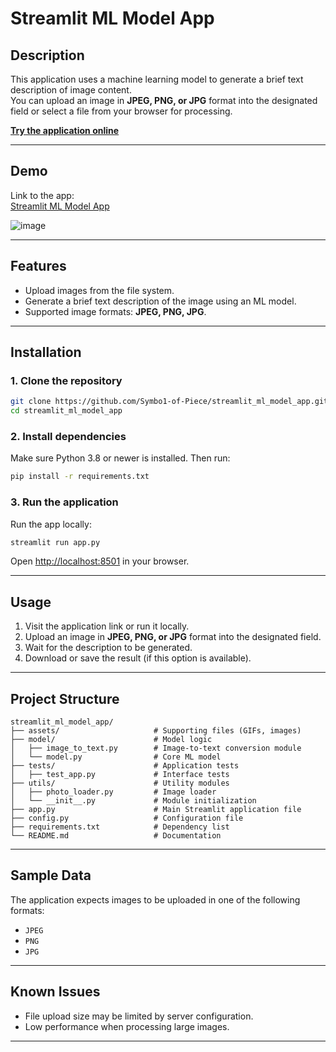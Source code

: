 # **Streamlit ML Model App**

## **Description**
This application uses a machine learning model to generate a brief text description of image content.  
You can upload an image in **JPEG, PNG, or JPG** format into the designated field or select a file from your browser for processing.

**[Try the application online](https://appmlmodelapp-sappc9msvslzhtwkvfwdnk.streamlit.app/)**

---

## **Demo**
Link to the app:  
[Streamlit ML Model App](https://appmlmodelapp-sappc9msvslzhtwkvfwdnk.streamlit.app/)

![image](https://github.com/user-attachments/assets/60284779-3cec-436a-880c-e1473c240142)


---

## **Features**
- Upload images from the file system.
- Generate a brief text description of the image using an ML model.
- Supported image formats: **JPEG, PNG, JPG**.

---

## **Installation**

### 1. **Clone the repository**
```bash
git clone https://github.com/Symbo1-of-Piece/streamlit_ml_model_app.git
cd streamlit_ml_model_app
```

### 2. **Install dependencies**
Make sure Python 3.8 or newer is installed. Then run:  
```bash
pip install -r requirements.txt
```

### 3. **Run the application**
Run the app locally:  
```bash
streamlit run app.py
```

Open [http://localhost:8501](http://localhost:8501) in your browser.

---

## **Usage**
1. Visit the application link or run it locally.
2. Upload an image in **JPEG, PNG, or JPG** format into the designated field.
3. Wait for the description to be generated.
4. Download or save the result (if this option is available).

---

## **Project Structure**
```plaintext
streamlit_ml_model_app/
├── assets/                     # Supporting files (GIFs, images)
├── model/                      # Model logic
│   ├── image_to_text.py        # Image-to-text conversion module
│   └── model.py                # Core ML model
├── tests/                      # Application tests
│   ├── test_app.py             # Interface tests
├── utils/                      # Utility modules
│   ├── photo_loader.py         # Image loader
│   └── __init__.py             # Module initialization
├── app.py                      # Main Streamlit application file
├── config.py                   # Configuration file
├── requirements.txt            # Dependency list
└── README.md                   # Documentation
```

---

## **Sample Data**
The application expects images to be uploaded in one of the following formats:  
- `JPEG`
- `PNG`
- `JPG`

---

## **Known Issues**
- File upload size may be limited by server configuration.
- Low performance when processing large images.

---
